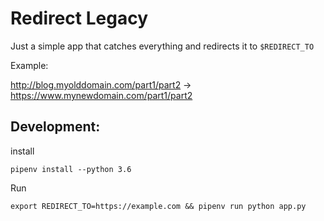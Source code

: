 # Redirect Legacy

Just a simple app that catches everything and redirects it to `$REDIRECT_TO`

Example:

http://blog.myolddomain.com/part1/part2 -> https://www.mynewdomain.com/part1/part2


## Development:

install

```
pipenv install --python 3.6
```

Run

```
export REDIRECT_TO=https://example.com && pipenv run python app.py

```